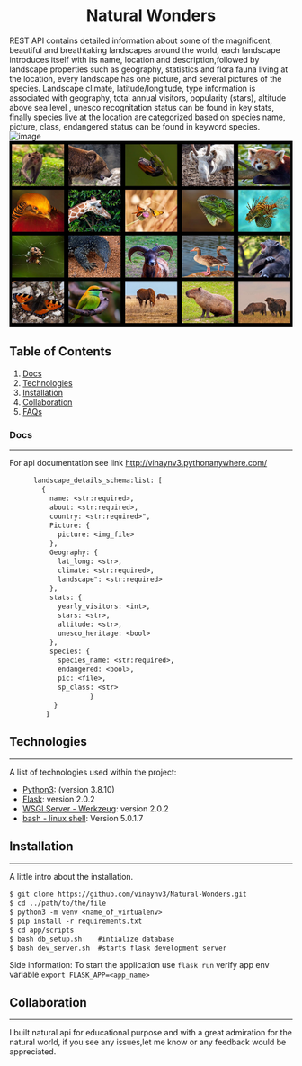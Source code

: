 <h1 align="center">Natural Wonders</h1>

REST API contains detailed information about some of the magnificent, beautiful and breathtaking landscapes around the world, each landscape introduces itself with its name, location and description,followed by landscape properties such as geography, statistics and flora fauna living at the location, every landscape has one picture, and several pictures of the species. 
Landscape climate, latitude/longitude, type information is associated with geography, total annual visitors, popularity (stars), altitude above sea level , unesco recognitation status can be found in key stats, finally species live at the location are categorized based on  species name, picture, class, endangered status can be found in keyword species.
![image](https://github.com/vinaynv3/Natural-Wonders/blob/master/src/static/naturalwonders.jpg)
<img src="./src/static/species.jpg " alt="InfiniteGraph Logo" width="960" height="330">

## Table of Contents
1. [Docs](#Docs)
2. [Technologies](#technologies)
3. [Installation](#installation)
4. [Collaboration](#instructions)
5. [FAQs](#faqs)
### Docs
***
For api documentation see link http://vinaynv3.pythonanywhere.com/
```
      landscape_details_schema:list: [
        {
          name: <str:required>,
          about: <str:required>,
          country: <str:required>",
          Picture: {
            picture: <img_file>
          },
          Geography: {
            lat_long: <str>,
            climate: <str:required>,
            landscape": <str:required>
          },
          stats: {
            yearly_visitors: <int>,
            stars: <str>,
            altitude: <str>,
            unesco_heritage: <bool>
          },
          species: {
            species_name: <str:required>,
            endangered: <bool>,
            pic: <file>,
            sp_class: <str>
                    }
           }
         ]
```
## Technologies
***
A list of technologies used within the project:
* [Python3](https://www.python.org/): (version 3.8.10)
* [Flask](https://flask.palletsprojects.com/en/2.0.x/): version 2.0.2
* [WSGI Server - Werkzeug](https://palletsprojects.com/p/werkzeug/): version 2.0.2
* [bash - linux shell](https://www.gnu.org/software/bash/): Version 5.0.1.7

## Installation
***
A little intro about the installation. 
```
$ git clone https://github.com/vinaynv3/Natural-Wonders.git
$ cd ../path/to/the/file
$ python3 -m venv <name_of_virtualenv>
$ pip install -r requirements.txt
$ cd app/scripts
$ bash db_setup.sh    #intialize database
$ bash dev_server.sh  #starts flask development server
```
Side information: To start the application  use ```flask run``` verify app env variable ```export FLASK_APP=<app_name>```
## Collaboration
***
I built natural api for educational purpose and with a great admiration for the natural world, if you see any issues,let me know or any feedback would be appreciated.
